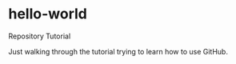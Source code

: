 # hello-world
Repository Tutorial

Just walking through the tutorial trying to learn how to use GitHub.
